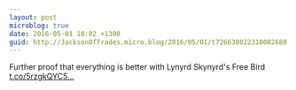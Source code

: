 ```yaml
---
layout: post
microblog: true
date: 2016-05-01 18:02 +1300
guid: http://JacksonOfTrades.micro.blog/2016/05/01/t726638022310002688.html
---
```

Further proof that everything is better with Lynyrd Skynyrd's Free Bird [t.co/5rzgkQYC5...](https://t.co/5rzgkQYC5J)
